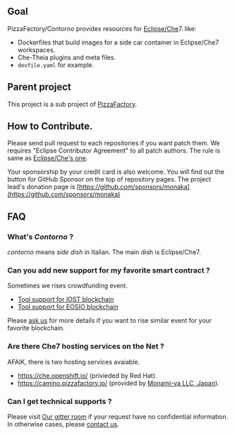 ## Goal

PizzaFactory/Contorno provides resources for [Eclipse/Che](https://eclipse.org/che)7. like:

* Dockerfiles that build images for a side car container in Eclipse/Che7 workspaces.
* Che-Theia plugins and meta files.
* `devfile.yaml` for example.

## Parent project

This project is a sub project of [PizzaFactory](https://www.pizzafactory.jp/).

## How to Contribute.

Please send pull request to each repositories if you want patch them.
We requires "Eclipse Contributor Agreement" to all patch authors.
The rule is same as [Eclipse/Che's one](https://github.com/eclipse/che/wiki/Eclipse-Contributor-Agreement).

Your sponsorship by your credit card is also welcome. You will find out the button for GitHub Sponsor on the top of repository pages. The project lead's donation page is [https://github.com/sponsors/monaka](https://github.com/sponsors/monaka)

## FAQ

### What's _Contorno_ ?

_contorno_ means _side dish_ in Italian. The main dish is Eclipse/Che7.

### Can you add new support for my favorite smart contract ?

Sometimes we rises crowdfunding event.

* [Tool support for IOST blockchain](https://btcpay.c.pizzafactory.jp/apps/3jg29cGvn6D8LRNUvAixLZ3DxasB/crowdfund)
* [Tool support for EOSIO blockchain](https://btcpay.c.pizzafactory.jp/apps/2EvXjrUtsqByJPfDwB3HheMJMaPT/crowdfund)

Please [ask us](mailto:sales@pizzafactory.jp) for more details if you want to rise similar event for your favorite blockchain.

### Are there Che7 hosting services on the Net ?

AFAIK, there is two hosting services avaiable.

* https://che.openshift.io/ (privieded by Red Hat).
* https://camino.pizzafactory.jp/ (provided by [Monami-ya LLC, Japan](https://www.monami-ya.com)).

### Can I get technical supports ?

Please visit [Our gitter room](https://gitter.im/PizzaFactory/community-support) if your request have no confidential information.
In otherwise cases, please [contact us](mailto:sales@pizzafactory.jp).
